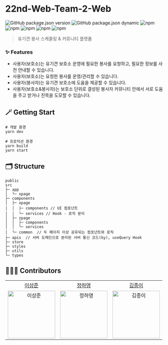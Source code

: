 # 22nd-Web-Team-2-Web

![GitHub package.json version](https://img.shields.io/github/package-json/v/YAPP-Github/22nd-Web-Team-2-Web?style=flat-square)
![GitHub package.json dynamic](https://img.shields.io/github/package-json/packageManager/YAPP-Github/22nd-Web-Team-2-Web?color=2783B3&logo=yarn&logoColor=2783B3&style=flat-square)
![npm](https://img.shields.io/npm/v/typescript?color=%231976D2&label=Typescript&logo=Typescript&logoColor=%231976D2&style=flat-square)
![npm](https://img.shields.io/npm/v/react?color=%2300D3FF&label=React&logo=React&logoColor=%2300D3FF&style=flat-square)
![npm](https://img.shields.io/npm/v/next?color=lightgrey&label=Next.js&logo=Next.js&logoColor=white&style=flat-square)
![npm](https://img.shields.io/npm/v/@tanstack/react-query?color=FF394A&label=react-query%20&logo=react-query&logoColor=FF394A&style=flat-square)
![npm](https://img.shields.io/npm/v/recoil?color=2F6CE2&label=recoil&logo=recoil&logoColor=2F6CE2&style=flat-square)

> 유기견 봉사 스케줄링 & 커뮤니티 플랫폼

### ✨ Features

- 사용자(보호소)는 유기견 보호소 운영에 필요한 봉사를 요청하고, 필요한 정보를 사전 안내할 수 있습니다.
- 사용자(보호소)는 요청한 봉사를 운영/관리할 수 있습니다.
- 사용자(봉사자)는 유기견 보호소에 도움을 제공할 수 있습니다.
- 사용자(보호소&봉사자)는 보호소 단위로 결성된 봉사자 커뮤니티 안에서 서로 도움을 주고 받거나 친목을 도모할 수 있습니다.

## 🪄 Getting Start

```shell
# 개발 환경
yarn dev

# 프로덕션 환경
yarn build
yarn start
```

## 🗂️ Structure

```
public
src
├─ app
│  └─ xpage
├─ components
│  ├─ xpage
│  │  ├─ components // UI 컴포넌트
│  │  └─ services // Hook - 로직 분리
│  ├─ zpage
│  │  ├─ components
│  │  └─ services
│  └─ common  // 두 페이지 이상 공유되는 컴포넌트와 로직
├─ apis  // 서버 도메인으로 분리된 서버 통신 코드(ky), useQuery Hook
├─ store
├─ styles
├─ utils
└─ types
```

## 👩🏻‍💻 Contributors

<table>
  <tr align="center">
    <td><a href="https://github.com/Sangjun-man">이상준</a></td>
    <td><a href="https://github.com/hayoiii">정하영</a></td>
    <td><a href="https://github.com/Paperkeem">김종이</a></td>
  </tr>
  <tr>
      <td align="center">
        <img src="https://avatars.githubusercontent.com/u/66112027?v=4" width="150px;" alt="이상준"/>
      </td>
      <td align="center">
        <img src="https://avatars.githubusercontent.com/u/66769242?v=4" width="150px;" alt="정하영"/>
      </td>
      <td align="center" display="block">
        <img src="https://avatars.githubusercontent.com/u/107424974?v=4" width="150px;" alt="김종이"/>
      </td>
  </tr>
</table>
